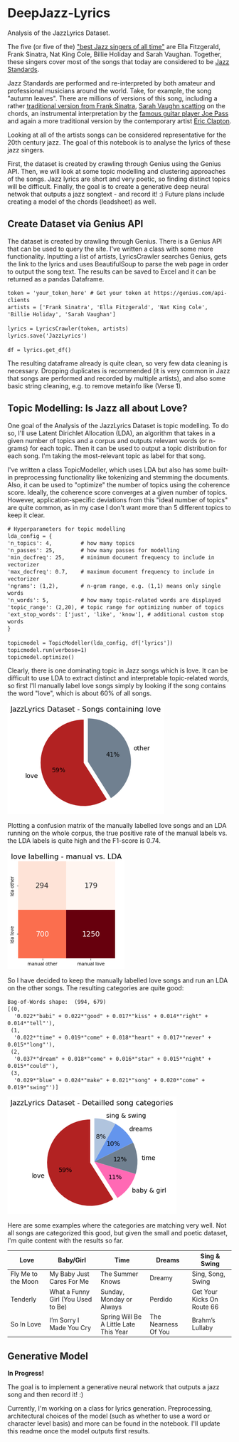 # DeepJazz-Lyrics
Analysis of the JazzLyrics Dataset.

The five (or five of the) ["best Jazz singers of all time"](https://www.udiscovermusic.com/stories/50-best-jazz-singers/) are Ella Fitzgerald, Frank Sinatra, Nat King Cole, Billie Holiday and Sarah Vaughan. Together, these singers cover most of the songs that today are considered to be [Jazz Standards](https://en.wikipedia.org/wiki/Jazz_standard). 

Jazz Standards are performed and re-interpreted by both amateur and professional musicians around the world. Take, for example, the song "autumn leaves". There are millions of versions of this song, including a rather [traditional version from Frank Sinatra](https://youtu.be/AO-H9Ni5NiQ?t=40), [Sarah Vaughn scatting](https://youtu.be/5cZG2WnXPgk?t=40) on the chords, an instrumental interpretation by the [famous guitar player Joe Pass](https://youtu.be/795sG19cPmU) and again a more traditional version by the contemporary artist [Eric Clapton](https://youtu.be/UQlFOX0YKlQ). 

Looking at all of the artists songs can be considered representative for the 20th century jazz. The goal of this notebook is to analyse the lyrics of these jazz singers. 

First, the dataset is created by crawling through Genius using the Genius API. Then, we will look at some topic modelling and clustering approaches of the songs. Jazz lyrics are short and very poetic, so finding distinct topics will be difficult. Finally, the goal is to create a generative deep neural netwok that outputs a jazz songtext - and record it! :) Future plans include creating a model of the chords (leadsheet) as well.   

## Create Dataset via Genius API

The dataset is created by crawling through Genius. There is a Genius API that can be used to query the site. I've written a class with some more functionality. Inputting a list of artists, LyricsCrawler searches Genius, gets the link to the lyrics and uses BeautifulSoup to parse the web page in order to output the song text. The results can be saved to Excel and it can be returned as a pandas Dataframe. 

```
token = 'your_token_here' # Get your token at https://genius.com/api-clients
artists = ['Frank Sinatra', 'Ella Fitzgerald', 'Nat King Cole', 'Billie Holiday', 'Sarah Vaughan']

lyrics = LyricsCrawler(token, artists)
lyrics.save('JazzLyrics')

df = lyrics.get_df()
```
The resulting dataframe already is quite clean, so very few data cleaning is necessary. Dropping duplicates is recommended (it is very common in Jazz that songs are performed and recorded by multiple artists), and also some basic string cleaning, e.g. to remove metainfo like (Verse 1).

## Topic Modelling: Is Jazz all about Love?

One goal of the Analysis of the JazzLyrics Dataset is topic modelling. To do so, I'll use Latent Dirichlet Allocation (LDA), an algorithm that takes in a given number of topics and a corpus and outputs relevant words (or n-grams) for each topic. Then it can be used to output a topic distribution for each song. I'm taking the most-relevant topic as label for that song. 

I've written a class TopicModeller, which uses LDA but also has some built-in preprocessing functionality like tokenizing and stemming the documents. Also, it can be used to "optimize" the number of topics using the coherence score. Ideally, the coherence score converges at a given number of topics. However, application-specific deviations from this "ideal number of topics" are quite common, as in my case I don't want more than 5 different topics to keep it clear.

```
# Hyperparameters for topic modelling
lda_config = {
'n_topics': 4,         # how many topics
'n_passes': 25,        # how many passes for modelling
'min_docfreq': 25,     # minimum document frequency to include in vectorizer
'max_docfreq': 0.7,    # maximum document frequency to include in vectorizer
'ngrams': (1,2),       # n-gram range, e.g. (1,1) means only single words
'n_words': 5,          # how many topic-related words are displayed
'topic_range': (2,20), # topic range for optimizing number of topics
'ext_stop_words': ['just', 'like', 'know'], # additional custom stop words
}

topicmodel = TopicModeller(lda_config, df['lyrics'])
topicmodel.run(verbose=1)
topicmodel.optimize()
```

Clearly, there is one dominating topic in Jazz songs which is love. It can be difficult to use LDA to extract distinct and interpretable topic-related words, so first I'll manually label love songs simply by looking if the song contains the word "love", which is about 60% of all songs. 

![Love songs](/pics/love_labels.png)

Plotting a confusion matrix of the manually labelled love songs and an LDA running on the whole corpus, the true positive rate of the manual labels vs. the LDA labels is quite high and the F1-score is 0.74. 

![Confusion Matrix](/pics/confusion_matrix.png)

So I have decided to keep the manually labelled love songs and run an LDA on the other songs. The resulting categories are quite good:

```
Bag-of-Words shape:  (994, 679)
[(0,
  '0.022*"babi" + 0.022*"good" + 0.017*"kiss" + 0.014*"right" + 0.014*"tell"'),
 (1,
  '0.022*"time" + 0.019*"come" + 0.018*"heart" + 0.017*"never" + 0.015*"long"'),
 (2,
  '0.037*"dream" + 0.018*"come" + 0.016*"star" + 0.015*"night" + 0.015*"could"'),
 (3,
  '0.029*"blue" + 0.024*"make" + 0.021*"song" + 0.020*"come" + 0.019*"swing"')]
```

![All Songs](/pics/all_labels.png)

Here are some examples where the categories are matching very well. Not all songs are categorized this good, but given the small and poetic dataset, I'm quite content with the results so far.

Love | Baby/Girl | Time | Dreams | Sing & Swing
------------ | ------------- | ------------- | ------------- | ------------- 
Fly Me to the Moon| My Baby Just Cares For Me | The Summer Knows | Dreamy | Sing, Song, Swing
Tenderly | What a Funny Girl (You Used to Be) | Sunday, Monday or Always | Perdido | Get Your Kicks On Route 66
So In Love | I’m Sorry I Made You Cry 	 | Spring Will Be A Little Late This Year 	 | The Nearness Of You | Brahm’s Lullaby

## Generative Model

**In Progress!** 

The goal is to implement a generative neural network that outputs a jazz song and then record it! :)

Currently, I'm working on a class for lyrics generation. Preprocessing, architectural choices of the model (such as whether to use a word or character level basis) and more can be found in the notebook. I'll update this readme once the model outputs first results.
